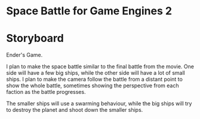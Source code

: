 # Space Battle for Game Engines 2
 
# Storyboard

Ender's Game.

I plan to make the space battle similar to the final battle from the movie. One side will have a few big ships, while the other side will have a lot of small ships.
I plan to make the camera follow the battle from a distant point to show the whole battle, sometimes showing the perspective from each faction as the battle progresses.

The smaller ships will use a swarming behaviour, while the big ships will try to destroy the planet and shoot down the smaller ships.




